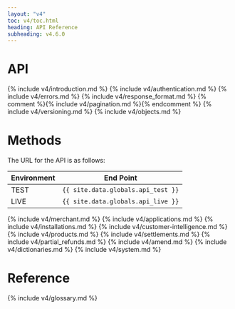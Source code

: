 ```yaml
---
layout: "v4"
toc: v4/toc.html
heading: API Reference
subheading: v4.6.0
---
```


# API

{% include v4/introduction.md %}
{% include v4/authentication.md %}
{% include v4/errors.md %}
{% include v4/response_format.md %}
{% comment %}{% include v4/pagination.md %}{% endcomment %}
{% include v4/versioning.md %}
{% include v4/objects.md %}

# Methods

The URL for the API is as follows:

Environment | End Point
--- | ---
TEST | `{{ site.data.globals.api_test }}`
LIVE | `{{ site.data.globals.api_live }}`

{% include v4/merchant.md %}
{% include v4/applications.md %}
{% include v4/installations.md %}
{% include v4/customer-intelligence.md %}
{% include v4/products.md %}
{% include v4/settlements.md %}
{% include v4/partial_refunds.md %}
{% include v4/amend.md %}
{% include v4/dictionaries.md %}
{% include v4/system.md %}

# Reference

{% include v4/glossary.md %}
